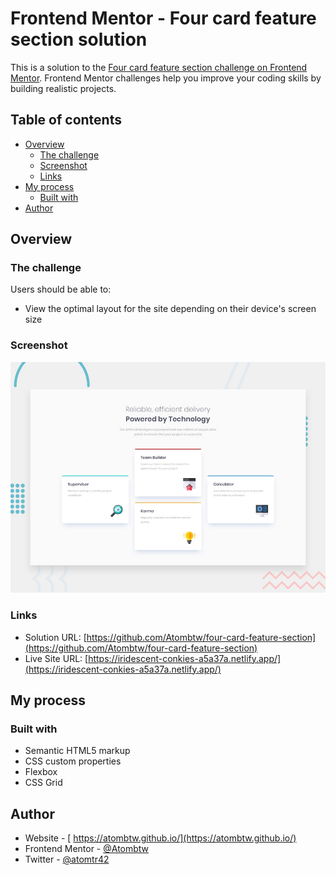 # Frontend Mentor - Four card feature section solution

This is a solution to the [Four card feature section challenge on Frontend Mentor](https://www.frontendmentor.io/challenges/four-card-feature-section-weK1eFYK). Frontend Mentor challenges help you improve your coding skills by building realistic projects.

## Table of contents

- [Overview](#overview)
  - [The challenge](#the-challenge)
  - [Screenshot](#screenshot)
  - [Links](#links)
- [My process](#my-process)
  - [Built with](#built-with)
- [Author](#author)

## Overview

### The challenge

Users should be able to:

- View the optimal layout for the site depending on their device's screen size

### Screenshot

![](/design/desktop-preview.jpg)

### Links

- Solution URL: [https://github.com/Atombtw/four-card-feature-section](https://github.com/Atombtw/four-card-feature-section)
- Live Site URL: [https://iridescent-conkies-a5a37a.netlify.app/](https://iridescent-conkies-a5a37a.netlify.app/)

## My process

### Built with

- Semantic HTML5 markup
- CSS custom properties
- Flexbox
- CSS Grid

## Author

- Website - [ https://atombtw.github.io/](https://atombtw.github.io/)
- Frontend Mentor - [@Atombtw](https://www.frontendmentor.io/profile/Atombtw)
- Twitter - [@atomtr42](https://twitter.com/atomtr42)
